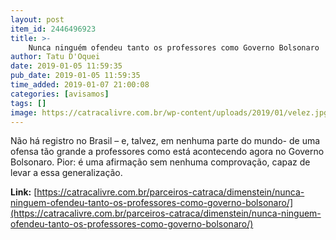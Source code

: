 ```yaml
---
layout: post
item_id: 2446496923
title: >-
    Nunca ninguém ofendeu tanto os professores como Governo Bolsonaro
author: Tatu D'Oquei
date: 2019-01-05 11:59:35
pub_date: 2019-01-05 11:59:35
time_added: 2019-01-07 21:00:08
categories: [avisamos]
tags: []
image: https://catracalivre.com.br/wp-content/uploads/2019/01/velez.jpg
---
```


Não há registro no Brasil – e, talvez, em nenhuma parte do mundo- de uma ofensa tão grande a professores como está acontecendo agora no Governo Bolsonaro. Pior: é uma afirmação sem nenhuma comprovação, capaz de levar a essa generalização.

**Link:** [https://catracalivre.com.br/parceiros-catraca/dimenstein/nunca-ninguem-ofendeu-tanto-os-professores-como-governo-bolsonaro/](https://catracalivre.com.br/parceiros-catraca/dimenstein/nunca-ninguem-ofendeu-tanto-os-professores-como-governo-bolsonaro/)


